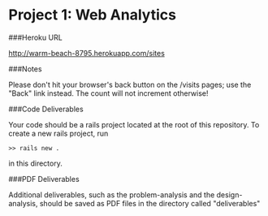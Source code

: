 Project 1: Web Analytics
========================

###Heroku URL

http://warm-beach-8795.herokuapp.com/sites

###Notes

Please don't hit your browser's back button on the /visits pages; use the "Back" link instead. The count will not increment otherwise!

###Code Deliverables

Your code should be a rails project located at the root of this repository. To
create a new rails project, run

    >> rails new .

in this directory.


###PDF Deliverables

Additional deliverables, such as the problem-analysis and the design-analysis, should
be saved as PDF files in the directory called "deliverables"
